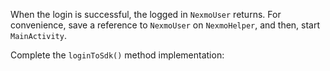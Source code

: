 When the login is successful, the logged in `NexmoUser` returns. For convenience, save a reference to `NexmoUser` on `NexmoHelper`, and then, start `MainActivity`.

Complete the `loginToSdk()` method implementation:
